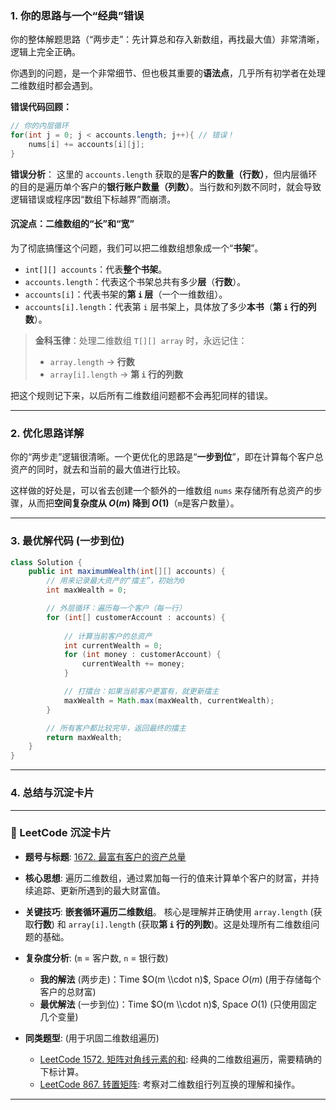 ### **1. 你的思路与一个“经典”错误**

你的整体解题思路（“两步走”：先计算总和存入新数组，再找最大值）非常清晰，逻辑上完全正确。

你遇到的问题，是一个非常细节、但也极其重要的**语法点**，几乎所有初学者在处理二维数组时都会遇到。

**错误代码回顾：**

```java
// 你的内层循环
for(int j = 0; j < accounts.length; j++){ // 错误！
    nums[i] += accounts[i][j];
}
```

**错误分析**：
这里的 `accounts.length` 获取的是**客户的数量（行数）**，但内层循环的目的是遍历单个客户的**银行账户数量（列数）**。当行数和列数不同时，就会导致逻辑错误或程序因“数组下标越界”而崩溃。

#### **沉淀点：二维数组的“长”和“宽”**

为了彻底搞懂这个问题，我们可以把二维数组想象成一个“**书架**”。

  * `int[][] accounts`：代表**整个书架**。
  * `accounts.length`：代表这个书架总共有多少**层**（**行数**）。
  * `accounts[i]`：代表书架的**第 `i` 层**（一个一维数组）。
  * `accounts[i].length`：代表第 `i` 层书架上，具体放了多少**本书**（**第 `i` 行的列数**）。

> **金科玉律**：处理二维数组 `T[][] array` 时，永远记住：
>
>   * `array.length`   -\> **行数**
>   * `array[i].length` -\> **第 `i` 行的列数**

把这个规则记下来，以后所有二维数组问题都不会再犯同样的错误。

-----

### **2. 优化思路详解**

你的“两步走”逻辑很清晰。一个更优化的思路是“**一步到位**”，即在计算每个客户总资产的同时，就去和当前的最大值进行比较。

这样做的好处是，可以省去创建一个额外的一维数组 `nums` 来存储所有总资产的步骤，从而把**空间复杂度从 $O(m)$ 降到 $O(1)$**（`m`是客户数量）。

-----

### **3. 最优解代码 (一步到位)**

```java
class Solution {
    public int maximumWealth(int[][] accounts) {
        // 用来记录最大资产的“擂主”，初始为0
        int maxWealth = 0;

        // 外层循环：遍历每一个客户（每一行）
        for (int[] customerAccount : accounts) {
            
            // 计算当前客户的总资产
            int currentWealth = 0;
            for (int money : customerAccount) {
                currentWealth += money;
            }

            // 打擂台：如果当前客户更富有，就更新擂主
            maxWealth = Math.max(maxWealth, currentWealth);
        }

        // 所有客户都比较完毕，返回最终的擂主
        return maxWealth;
    }
}
```

-----

### **4. 总结与沉淀卡片**

-----

### 📝 LeetCode 沉淀卡片

  - **题号与标题**: [1672. 最富有客户的资产总量](https://leetcode.cn/problems/richest-customer-wealth/)

  - **核心思想**: 遍历二维数组，通过累加每一行的值来计算单个客户的财富，并持续追踪、更新所遇到的最大财富值。

  - **关键技巧**: **嵌套循环遍历二维数组**。
    核心是理解并正确使用 `array.length` (获取**行数**) 和 `array[i].length` (获取**第 `i` 行的列数**)。这是处理所有二维数组问题的基础。

  - **复杂度分析**: (`m` = 客户数, `n` = 银行数)

      - **我的解法** (两步走)：Time $O(m \\cdot n)$, Space $O(m)$ (用于存储每个客户的总财富)
      - **最优解法** (一步到位)：Time $O(m \\cdot n)$, Space $O(1)$ (只使用固定几个变量)

  - **同类题型**: (用于巩固二维数组遍历)

      - [LeetCode 1572. 矩阵对角线元素的和](https://leetcode.cn/problems/matrix-diagonal-sum/): 经典的二维数组遍历，需要精确的下标计算。
      - [LeetCode 867. 转置矩阵](https://leetcode.cn/problems/transpose-matrix/): 考察对二维数组行列互换的理解和操作。

-----
